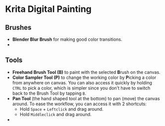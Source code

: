# Krita Digital Painting
## Brushes
* **Blender Blur Brush** for making good color transitions.
* 

## Tools
* **Freehand Brush Tool (B)** to paint with the selected **B**rush on the canvas.
* **Color Sampler Tool (P)** to change the working color by **P**icking a color from anywhere on canvas. You can also access it quickly by holding `CTRL` to pick a color, which is simpler since you don't have to switch back to the Brush Tool by tapping `B`.
* **Pan Tool** (the hand shaped tool at the bottom) to pan (move) the canvas around. To ease the workflow, you can access it with 2 shortcuts:
  - Hold `Space` + `Leftclick` and drag around.
  - Hold `Middleclick` and drag around.
* 


